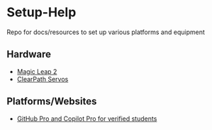 # Setup-Help
Repo for docs/resources to set up various platforms and equipment

## Hardware
- [Magic Leap 2](Hardware/Magic_Leap_2.md)
- [ClearPath Servos](Hardware/ClearPath-Servos.md)

## Platforms/Websites
- [GitHub Pro and Copilot Pro for verified students](Platforms/Signing%20up%20for%20GitHub%20Copilot%20-%20CPTC%20Student%20-%20June%202025.pdf)